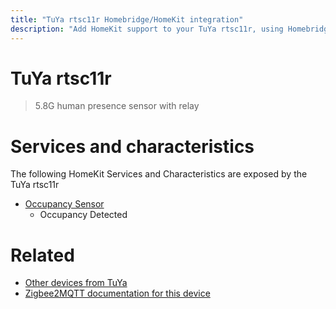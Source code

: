```yaml
---
title: "TuYa rtsc11r Homebridge/HomeKit integration"
description: "Add HomeKit support to your TuYa rtsc11r, using Homebridge, Zigbee2MQTT and homebridge-z2m."
---
```

<!---
This file has been GENERATED using src/docgen/docgen.ts
DO NOT EDIT THIS FILE MANUALLY!
-->
# TuYa rtsc11r
> 5.8G human presence sensor with relay


# Services and characteristics
The following HomeKit Services and Characteristics are exposed by
the TuYa rtsc11r

* [Occupancy Sensor](../../sensors.md)
  * Occupancy Detected


# Related
* [Other devices from TuYa](../index.md#tuya)
* [Zigbee2MQTT documentation for this device](https://www.zigbee2mqtt.io/devices/rtsc11r.html)